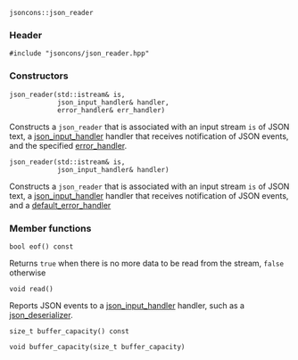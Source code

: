    jsoncons::json_reader

### Header

    #include "jsoncons/json_reader.hpp"

### Constructors

    json_reader(std::istream& is,
                json_input_handler& handler,
                error_handler& err_handler)
Constructs a `json_reader` that is associated with an input stream
`is` of JSON text, a [json_input_handler](json_input_handler) handler that receives
notification of JSON events, and the specified [error_handler](error_handler).

    json_reader(std::istream& is,
                json_input_handler& handler)
Constructs a `json_reader` that is associated with an input stream
`is` of JSON text, a [json_input_handler](json_input_handler) handler that receives
notification of JSON events, and a [default_error_handler](default_error_handler)

### Member functions

    bool eof() const
Returns `true` when there is no more data to be read from the stream, `false` otherwise

    void read()
Reports JSON events to a [json_input_handler](json_input_handler) handler, such as a [json_deserializer](json_deserializer).

    size_t buffer_capacity() const

    void buffer_capacity(size_t buffer_capacity)

